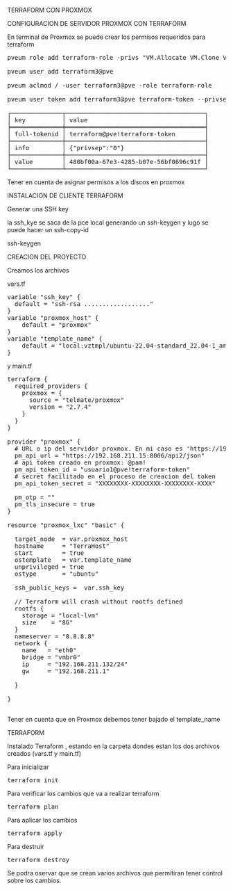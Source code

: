 TERRAFORM CON PROXMOX

CONFIGURACION DE SERVIDOR PROXMOX CON TERRAFORM

En terminal de Proxmox se puede crear los permisos requeridos para terraform

<pre>
pveum role add terraform-role -privs "VM.Allocate VM.Clone VM.Config.CDROM VM.Config.CPU VM.Config.Cloudinit VM.Config.Disk VM.Config.HWType VM.Config.Memory VM.Config.Network VM.Config.Options VM.Monitor VM.Audit VM.PowerMgmt Datastore.AllocateSpace Datastore.Audit"

pveum user add terraform3@pve

pveum aclmod / -user terraform3@pve -role terraform-role

pveum user token add terraform3@pve terraform-token --privsep=0

┌──────────────┬──────────────────────────────────────┐
│ key          │ value                                │
╞══════════════╪══════════════════════════════════════╡
│ full-tokenid │ terraform@pve!terraform-token        │
├──────────────┼──────────────────────────────────────┤
│ info         │ {"privsep":"0"}                      │
├──────────────┼──────────────────────────────────────┤
│ value        │ 480bf00a-67e3-4285-b07e-56bf0696c91f │
└──────────────┴──────────────────────────────────────┘
</pre>

Tener en cuenta de asignar permisos a los discos en proxmox 


INSTALACION DE CLIENTE TERRAFORM

Generar una SSH key 

la ssh_kye se saca de la pce local generando un ssh-keygen y lugo se puede hacer un ssh-copy-id

ssh-keygen

CREACION DEL PROYECTO

Creamos los archivos 

vars.tf 

<pre>
variable "ssh_key" {
  default = "ssh-rsa .................." 
}
variable "proxmox_host" {
    default = "proxmox" 
}
variable "template_name" {
    default = "local:vztmpl/ubuntu-22.04-standard_22.04-1_amd64.tar.zst" 
}
</pre>

y main.tf

<pre>
terraform {
  required_providers {
    proxmox = {
      source = "telmate/proxmox" 
      version = "2.7.4" 
    }
  }
}

provider "proxmox" {
  # URL o ip del servidor proxmox. En mi caso es 'https://192.168.211.15:8006'. Agregando /api2/json al final
  pm_api_url = "https://192.168.211.15:8006/api2/json" 
  # api token creado en proxmox: <username>@pam!<tokenId>
  pm_api_token_id = "usuario1@pve!terraform-token" 
  # secret facilitado en el proceso de creacion del token
  pm_api_token_secret = "XXXXXXXX-XXXXXXXX-XXXXXXXX-XXXX" 
 
  pm_otp = "" 
  pm_tls_insecure = true
}

resource "proxmox_lxc" "basic" {

  target_node  = var.proxmox_host
  hostname     = "TerraHost"
  start        = true
  ostemplate   = var.template_name
  unprivileged = true
  ostype       = "ubuntu"

  ssh_public_keys =  var.ssh_key

  // Terraform will crash without rootfs defined
  rootfs {
    storage = "local-lvm"
    size    = "8G"
  }
  nameserver = "8.8.8.8"
  network {
    name   = "eth0"
    bridge = "vmbr0"
    ip     = "192.168.211.132/24" 
    gw     = "192.168.211.1"
   
  }

}

</pre>

Tener en cuenta que en Proxmox debemos tener bajado el template_name

TERRAFORM

Instalado Terraform , estando en la carpeta dondes estan los dos archivos creados (vars.tf y main.tf)

Para inicializar

<pre>
terraform init
</pre>

Para verificar los cambios que va a realizar terraform

<pre>
terraform plan 
</pre>

Para aplicar los cambios

<pre>
terraform apply
</pre>

Para destruir 

<pre>
terraform destroy
</pre>

Se podra oservar que se crean varios archivos que permitiran tener control sobre los cambios.

